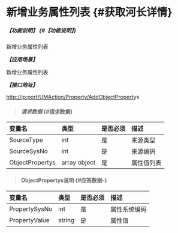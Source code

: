 # 新增业务属性列表 {#获取河长详情}

##### _【功能说明】_ {#【功能说明】}

新增业务属性列表

_**【应用场景】**_

新增业务属性列表

_**【接口地址】**_

[http://ip:port/UMAction/Property/AddObjectPropert](http://ip:port/HMQuery/RiverMaster/GetRiverMasterByRiverMasterSysNo)ys

> #### _请求数据_ {#请求数据}

| 变量名 | 类型 | 是否必须 | 描述 |
| :--- | :--- | :--- | :--- |
| SourceType | int | 是 | 来源类型 |
| SourceSysNo | int | 是 | 来源编码 |
| ObjectPropertys | array object | 是 | 属性值列表 |

> #### ObjectPropertys说明 {#应答数据-}

| 变量名 | 类型 | 是否必须 | 描述 |
| :--- | :--- | :--- | :--- |
| PropertySysNo | int | 是 | 属性系统编码 |
| PropertyValue | string | 是 | 属性值 |



